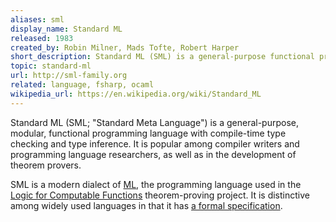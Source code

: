 ```yaml
---
aliases: sml
display_name: Standard ML
released: 1983
created_by: Robin Milner, Mads Tofte, Robert Harper
short_description: Standard ML (SML) is a general-purpose functional programming language with compile-time type checking and type inference.
topic: standard-ml
url: http://sml-family.org
related: language, fsharp, ocaml
wikipedia_url: https://en.wikipedia.org/wiki/Standard_ML
---
```

Standard ML (SML; "Standard Meta Language") is a general-purpose, modular, functional programming language with compile-time type checking and type inference. It is popular among compiler writers and programming language researchers, as well as in the development of theorem provers.

SML is a modern dialect of [ML](https://en.wikipedia.org/wiki/ML_(programming_language)), the programming language used in the [Logic for Computable Functions](https://en.wikipedia.org/wiki/Logic_for_Computable_Functions) theorem-proving project. It is distinctive among widely used languages in that it has [a formal specification](https://github.com/SMLFamily/The-Definition-of-Standard-ML-Revised).
